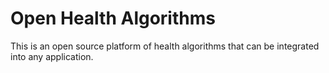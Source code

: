 # Open Health Algorithms
This is an open source platform of health algorithms that can be integrated into
any application.
